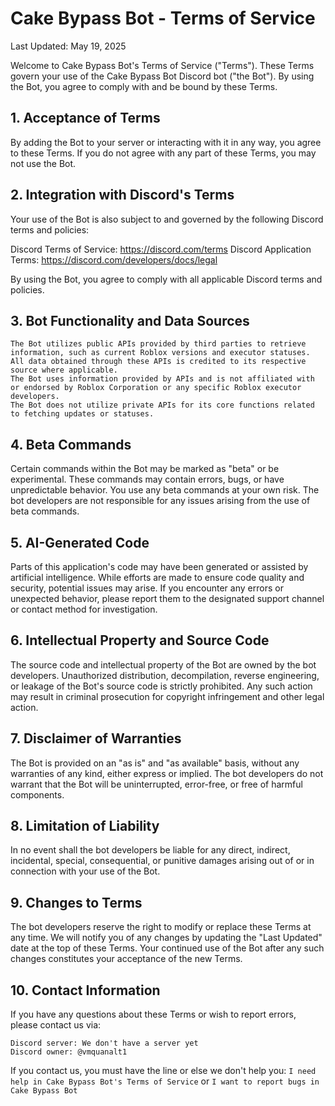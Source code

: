 # Cake Bypass Bot - Terms of Service

Last Updated: May 19, 2025

Welcome to Cake Bypass Bot's Terms of Service ("Terms"). These Terms govern your use of the Cake Bypass Bot Discord bot ("the Bot"). By using the Bot, you agree to comply with and be bound by these Terms.

## 1. Acceptance of Terms

By adding the Bot to your server or interacting with it in any way, you agree to these Terms. If you do not agree with any part of these Terms, you may not use the Bot.

## 2. Integration with Discord's Terms

Your use of the Bot is also subject to and governed by the following Discord terms and policies:

Discord Terms of Service: https://discord.com/terms
Discord Application Terms: https://discord.com/developers/docs/legal

By using the Bot, you agree to comply with all applicable Discord terms and policies.

## 3. Bot Functionality and Data Sources

    The Bot utilizes public APIs provided by third parties to retrieve information, such as current Roblox versions and executor statuses.
    All data obtained through these APIs is credited to its respective source where applicable.
    The Bot uses information provided by APIs and is not affiliated with or endorsed by Roblox Corporation or any specific Roblox executor developers.
    The Bot does not utilize private APIs for its core functions related to fetching updates or statuses.

## 4. Beta Commands

Certain commands within the Bot may be marked as "beta" or be experimental. These commands may contain errors, bugs, or have unpredictable behavior. You use any beta commands at your own risk. The bot developers are not responsible for any issues arising from the use of beta commands.

## 5. AI-Generated Code

Parts of this application's code may have been generated or assisted by artificial intelligence. While efforts are made to ensure code quality and security, potential issues may arise. If you encounter any errors or unexpected behavior, please report them to the designated support channel or contact method for investigation.

## 6. Intellectual Property and Source Code

The source code and intellectual property of the Bot are owned by the bot developers.
Unauthorized distribution, decompilation, reverse engineering, or leakage of the Bot's source code is strictly prohibited. Any such action may result in criminal prosecution for copyright infringement and other legal action.

## 7. Disclaimer of Warranties

The Bot is provided on an "as is" and "as available" basis, without any warranties of any kind, either express or implied. The bot developers do not warrant that the Bot will be uninterrupted, error-free, or free of harmful components.

## 8. Limitation of Liability

In no event shall the bot developers be liable for any direct, indirect, incidental, special, consequential, or punitive damages arising out of or in connection with your use of the Bot.

## 9. Changes to Terms

The bot developers reserve the right to modify or replace these Terms at any time. We will notify you of any changes by updating the "Last Updated" date at the top of these Terms. Your continued use of the Bot after any such changes constitutes your acceptance of the new Terms.

## 10. Contact Information

If you have any questions about these Terms or wish to report errors, please contact us via:

    Discord server: We don't have a server yet
    Discord owner: @vmquanalt1

If you contact us, you must have the line or else we don't help you: `I need help in Cake Bypass Bot's Terms of Service` or `I want to report bugs in Cake Bypass Bot`

